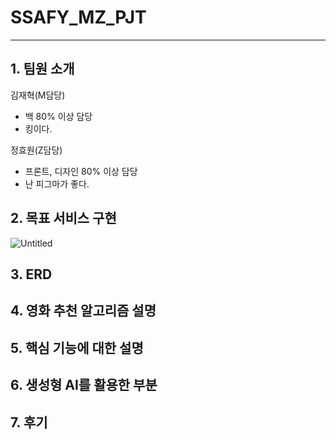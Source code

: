 # SSAFY_MZ_PJT

---

## 1. 팀원 소개
김재혁(M담당)
- 백 80% 이상 담당
- 킹이다.

정효원(Z담당)
- 프론트, 디자인 80% 이상 담당
- 난 피그마가 좋다.


## 2. 목표 서비스 구현
![Untitled](https://prod-files-secure.s3.us-west-2.amazonaws.com/f0c7d6eb-9495-4c07-92c8-cdeb0aab59d7/11e2e14e-5f9a-4420-b8be-47bbccae2c50/Untitled.png)

## 3. ERD


## 4. 영화 추천 알고리즘 설명


## 5. 핵심 기능에 대한 설명


## 6. 생성형 AI를 활용한 부분


## 7. 후기




